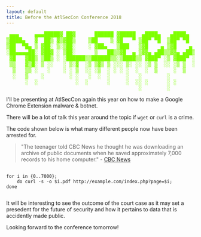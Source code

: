 ```yaml
---
layout: default
title: Before the AtlSecCon Conference 2018
---
```


<pre style="text-align:center;color:#7FFF00;">
 ▄▄▄     ▄▄▄█████▓ ██▓      ██████ ▓█████  ▄████▄   ▄████▄   ▒█████   ███▄    █ 
▒████▄   ▓  ██▒ ▓▒▓██▒    ▒██    ▒ ▓█   ▀ ▒██▀ ▀█  ▒██▀ ▀█  ▒██▒  ██▒ ██ ▀█   █ 
▒██  ▀█▄ ▒ ▓██░ ▒░▒██░    ░ ▓██▄   ▒███   ▒▓█    ▄ ▒▓█    ▄ ▒██░  ██▒▓██  ▀█ ██▒
░██▄▄▄▄██░ ▓██▓ ░ ▒██░      ▒   ██▒▒▓█  ▄ ▒▓▓▄ ▄██▒▒▓▓▄ ▄██▒▒██   ██░▓██▒  ▐▌██▒
 ▓█   ▓██▒ ▒██▒ ░ ░██████▒▒██████▒▒░▒████▒▒ ▓███▀ ░▒ ▓███▀ ░░ ████▓▒░▒██░   ▓██░
 ▒▒   ▓▒█░ ▒ ░░   ░ ▒░▓  ░▒ ▒▓▒ ▒ ░░░ ▒░ ░░ ░▒ ▒  ░░ ░▒ ▒  ░░ ▒░▒░▒░ ░ ▒░   ▒ ▒ 
  ▒   ▒▒ ░   ░    ░ ░ ▒  ░░ ░▒  ░ ░ ░ ░  ░  ░  ▒     ░  ▒     ░ ▒ ▒░ ░ ░░   ░ ▒░
  ░   ▒    ░        ░ ░   ░  ░  ░     ░   ░        ░        ░ ░ ░ ▒     ░   ░ ░ 
      ░  ░            ░  ░      ░     ░  ░░ ░      ░ ░          ░ ░           ░ 
                                          ░        ░                            
</pre>

I'll be presenting at AtlSecCon again this year on how to make a Google Chrome Extension malware & botnet.

There will be a lot of talk this year around the topic if `wget` or `curl` is a crime.

The code shown below is what many different people now have been arrested for.

> "The teenager told CBC News he thought he was downloading an archive of public documents when he saved approximately 7,000 records to his home computer." - [CBC News](http://www.cbc.ca/news/canada/nova-scotia/teen-accused-foi-website-resonates-programmers-1.4623757)

<pre>
  <code class="bash">
for i in {0..7000};
    do curl -s -o $i.pdf http://example.com/index.php?page=$i;
done
  </code>
</pre>

It will be interesting to see the outcome of the court case as it may set a presedent for the future of security and how it pertains to data that is accidently made public.

Looking forward to the conference tomorrow!
